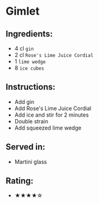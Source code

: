 # Gimlet

## Ingredients:
- 4 cl `gin`
- 2 cl `Rose's Lime Juice Cordial`
- 1 `lime wedge`
- 8 `ice cubes`

## Instructions:
- Add gin
- Add Rose's Lime Juice Cordial
- Add ice and stir for 2 minutes
- Double strain
- Add squeezed lime wedge

## Served in:
- Martini glass

## Rating:
- ★★★★☆